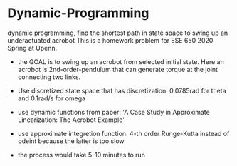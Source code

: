 # Dynamic-Programming
dynamic programming, find the shortest path in state space to swing up an underactuated acrobot
This is a homework problem for ESE 650 2020 Spring at Upenn.
- the GOAL is to swing up an acrobot from selected initial state. Here an acrobot is 2nd-order-pendulum that can generate torque at the joint connecting two links.

- Use discretized state space that has discretization: 0.0785rad for theta and 0.1rad/s for omega
- use dynamic functions from paper: 'A Case Study in Approximate Linearization: The Acrobot Example'
- use approximate integretion function: 4-th order Runge-Kutta instead of odeint because the latter is too slow
- the process would take 5-10 minutes to run

